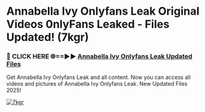 # Annabella Ivy Onlyfans Leak Original Videos 0nlyFans Leaked - Files Updated! (7kgr)

<h3>🔴 CLICK HERE 🌐==►► <a href="https://tinyurl.com/3hn5wdd3" rel="nofollow">Annabella Ivy Onlyfans Leak Updated Files</a></h3>

Get Annabella Ivy Onlyfans Leak and all content. Now you can access all videos and pictures of Annabella Ivy Onlyfans Leak. New Updated Files 2025!

[![7kgr](https://i.imgur.com/4HnBqBT.gif)](https://tinyurl.com/3hn5wdd3)
